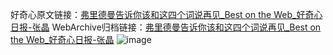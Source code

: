 好奇心原文链接：[弗里德曼告诉你该和这四个词说再见_Best on the Web_好奇心日报-张晶](https://www.qdaily.com/articles/695.html)
WebArchive归档链接：[弗里德曼告诉你该和这四个词说再见_Best on the Web_好奇心日报-张晶](http://web.archive.org/web/20190623145321/https://www.qdaily.com/articles/695.html)
![image](http://ww3.sinaimg.cn/large/007d5XDply1g3v43hcg74j30u02emkba)